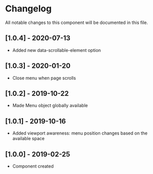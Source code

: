# Changelog
All notable changes to this component will be documented in this file.

## [1.0.4] - 2020-07-13
- Added new data-scrollable-element option

## [1.0.3] - 2020-01-20
- Close menu when page scrolls

## [1.0.2] - 2019-10-22
- Made Menu object globally available

## [1.0.1] - 2019-10-16
- Added viewport awareness: menu position changes based on the available space

## [1.0.0] - 2019-02-25
- Component created
